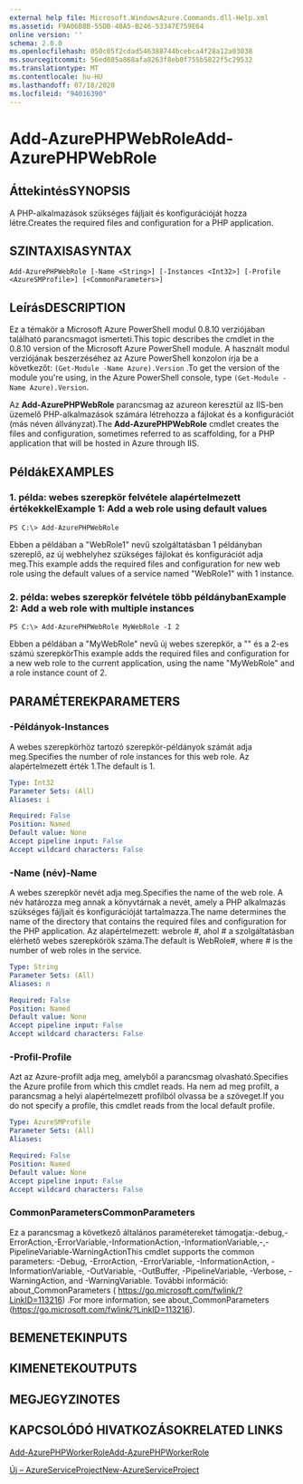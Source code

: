 ```yaml
---
external help file: Microsoft.WindowsAzure.Commands.dll-Help.xml
ms.assetid: F9A06B8B-55DB-48A5-B246-53347E759E64
online version: ''
schema: 2.0.0
ms.openlocfilehash: 050c05f2cdad546388744bcebca4f28a12a03038
ms.sourcegitcommit: 56ed085a868afa8263f8eb0f755b5822f5c29532
ms.translationtype: MT
ms.contentlocale: hu-HU
ms.lasthandoff: 07/18/2020
ms.locfileid: "94016390"
---
```

# <span data-ttu-id="f75fa-101">Add-AzurePHPWebRole</span><span class="sxs-lookup"><span data-stu-id="f75fa-101">Add-AzurePHPWebRole</span></span>

## <span data-ttu-id="f75fa-102">Áttekintés</span><span class="sxs-lookup"><span data-stu-id="f75fa-102">SYNOPSIS</span></span>
<span data-ttu-id="f75fa-103">A PHP-alkalmazások szükséges fájljait és konfigurációját hozza létre.</span><span class="sxs-lookup"><span data-stu-id="f75fa-103">Creates the required files and configuration for a PHP application.</span></span>

## <span data-ttu-id="f75fa-104">SZINTAXISA</span><span class="sxs-lookup"><span data-stu-id="f75fa-104">SYNTAX</span></span>

```
Add-AzurePHPWebRole [-Name <String>] [-Instances <Int32>] [-Profile <AzureSMProfile>] [<CommonParameters>]
```

## <span data-ttu-id="f75fa-105">Leírás</span><span class="sxs-lookup"><span data-stu-id="f75fa-105">DESCRIPTION</span></span>
<span data-ttu-id="f75fa-106">Ez a témakör a Microsoft Azure PowerShell modul 0.8.10 verziójában található parancsmagot ismerteti.</span><span class="sxs-lookup"><span data-stu-id="f75fa-106">This topic describes the cmdlet in the 0.8.10 version of the Microsoft Azure PowerShell module.</span></span>
<span data-ttu-id="f75fa-107">A használt modul verziójának beszerzéséhez az Azure PowerShell konzolon írja be a következőt: `(Get-Module -Name Azure).Version` .</span><span class="sxs-lookup"><span data-stu-id="f75fa-107">To get the version of the module you're using, in the Azure PowerShell console, type `(Get-Module -Name Azure).Version`.</span></span>

<span data-ttu-id="f75fa-108">Az **Add-AzurePHPWebRole** parancsmag az azureon keresztül az IIS-ben üzemelő PHP-alkalmazások számára létrehozza a fájlokat és a konfigurációt (más néven állványzat).</span><span class="sxs-lookup"><span data-stu-id="f75fa-108">The **Add-AzurePHPWebRole** cmdlet creates the files and configuration, sometimes referred to as scaffolding, for a PHP application that will be hosted in Azure through IIS.</span></span>

## <span data-ttu-id="f75fa-109">Példák</span><span class="sxs-lookup"><span data-stu-id="f75fa-109">EXAMPLES</span></span>

### <span data-ttu-id="f75fa-110">1. példa: webes szerepkör felvétele alapértelmezett értékekkel</span><span class="sxs-lookup"><span data-stu-id="f75fa-110">Example 1: Add a web role using default values</span></span>
```
PS C:\> Add-AzurePHPWebRole
```

<span data-ttu-id="f75fa-111">Ebben a példában a "WebRole1" nevű szolgáltatásban 1 példányban szereplő, az új webhelyhez szükséges fájlokat és konfigurációt adja meg.</span><span class="sxs-lookup"><span data-stu-id="f75fa-111">This example adds the required files and configuration for new web role using the default values of a service named "WebRole1" with 1 instance.</span></span>

### <span data-ttu-id="f75fa-112">2. példa: webes szerepkör felvétele több példányban</span><span class="sxs-lookup"><span data-stu-id="f75fa-112">Example 2: Add a web role with multiple instances</span></span>
```
PS C:\> Add-AzurePHPWebRole MyWebRole -I 2
```

<span data-ttu-id="f75fa-113">Ebben a példában a "MyWebRole" nevű új webes szerepkör, a "" és a 2-es számú szerepkör</span><span class="sxs-lookup"><span data-stu-id="f75fa-113">This example adds the required files and configuration for a new web role to the current application, using the name "MyWebRole" and a role instance count of 2.</span></span>

## <span data-ttu-id="f75fa-114">PARAMÉTEREK</span><span class="sxs-lookup"><span data-stu-id="f75fa-114">PARAMETERS</span></span>

### <span data-ttu-id="f75fa-115">-Példányok</span><span class="sxs-lookup"><span data-stu-id="f75fa-115">-Instances</span></span>
<span data-ttu-id="f75fa-116">A webes szerepkörhöz tartozó szerepkör-példányok számát adja meg.</span><span class="sxs-lookup"><span data-stu-id="f75fa-116">Specifies the number of role instances for this web role.</span></span>
<span data-ttu-id="f75fa-117">Az alapértelmezett érték 1.</span><span class="sxs-lookup"><span data-stu-id="f75fa-117">The default is 1.</span></span>

```yaml
Type: Int32
Parameter Sets: (All)
Aliases: i

Required: False
Position: Named
Default value: None
Accept pipeline input: False
Accept wildcard characters: False
```

### <span data-ttu-id="f75fa-118">-Name (név)</span><span class="sxs-lookup"><span data-stu-id="f75fa-118">-Name</span></span>
<span data-ttu-id="f75fa-119">A webes szerepkör nevét adja meg.</span><span class="sxs-lookup"><span data-stu-id="f75fa-119">Specifies the name of the web role.</span></span>
<span data-ttu-id="f75fa-120">A név határozza meg annak a könyvtárnak a nevét, amely a PHP alkalmazás szükséges fájljait és konfigurációját tartalmazza.</span><span class="sxs-lookup"><span data-stu-id="f75fa-120">The name determines the name of the directory that contains the required files and configuration for the PHP application.</span></span>
<span data-ttu-id="f75fa-121">Az alapértelmezett: webrole #, ahol # a szolgáltatásban elérhető webes szerepkörök száma.</span><span class="sxs-lookup"><span data-stu-id="f75fa-121">The default is WebRole#, where # is the number of web roles in the service.</span></span>

```yaml
Type: String
Parameter Sets: (All)
Aliases: n

Required: False
Position: Named
Default value: None
Accept pipeline input: False
Accept wildcard characters: False
```

### <span data-ttu-id="f75fa-122">-Profil</span><span class="sxs-lookup"><span data-stu-id="f75fa-122">-Profile</span></span>
<span data-ttu-id="f75fa-123">Azt az Azure-profilt adja meg, amelyből a parancsmag olvasható.</span><span class="sxs-lookup"><span data-stu-id="f75fa-123">Specifies the Azure profile from which this cmdlet reads.</span></span>
<span data-ttu-id="f75fa-124">Ha nem ad meg profilt, a parancsmag a helyi alapértelmezett profilból olvassa be a szöveget.</span><span class="sxs-lookup"><span data-stu-id="f75fa-124">If you do not specify a profile, this cmdlet reads from the local default profile.</span></span>

```yaml
Type: AzureSMProfile
Parameter Sets: (All)
Aliases: 

Required: False
Position: Named
Default value: None
Accept pipeline input: False
Accept wildcard characters: False
```

### <span data-ttu-id="f75fa-125">CommonParameters</span><span class="sxs-lookup"><span data-stu-id="f75fa-125">CommonParameters</span></span>
<span data-ttu-id="f75fa-126">Ez a parancsmag a következő általános paramétereket támogatja:-debug,-ErrorAction,-ErrorVariable,-InformationAction,-InformationVariable,-,-PipelineVariable-WarningAction</span><span class="sxs-lookup"><span data-stu-id="f75fa-126">This cmdlet supports the common parameters: -Debug, -ErrorAction, -ErrorVariable, -InformationAction, -InformationVariable, -OutVariable, -OutBuffer, -PipelineVariable, -Verbose, -WarningAction, and -WarningVariable.</span></span> <span data-ttu-id="f75fa-127">További információ: about_CommonParameters ( https://go.microsoft.com/fwlink/?LinkID=113216) .</span><span class="sxs-lookup"><span data-stu-id="f75fa-127">For more information, see about_CommonParameters (https://go.microsoft.com/fwlink/?LinkID=113216).</span></span>

## <span data-ttu-id="f75fa-128">BEMENETEK</span><span class="sxs-lookup"><span data-stu-id="f75fa-128">INPUTS</span></span>

## <span data-ttu-id="f75fa-129">KIMENETEK</span><span class="sxs-lookup"><span data-stu-id="f75fa-129">OUTPUTS</span></span>

## <span data-ttu-id="f75fa-130">MEGJEGYZI</span><span class="sxs-lookup"><span data-stu-id="f75fa-130">NOTES</span></span>

## <span data-ttu-id="f75fa-131">KAPCSOLÓDÓ HIVATKOZÁSOK</span><span class="sxs-lookup"><span data-stu-id="f75fa-131">RELATED LINKS</span></span>

[<span data-ttu-id="f75fa-132">Add-AzurePHPWorkerRole</span><span class="sxs-lookup"><span data-stu-id="f75fa-132">Add-AzurePHPWorkerRole</span></span>](./Add-AzurePHPWorkerRole.md)

[<span data-ttu-id="f75fa-133">Új – AzureServiceProject</span><span class="sxs-lookup"><span data-stu-id="f75fa-133">New-AzureServiceProject</span></span>](./New-AzureServiceProject.md)


